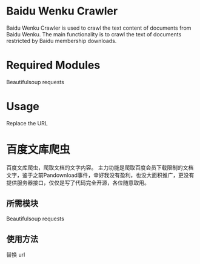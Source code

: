 
# Baidu Wenku Crawler
Baidu Wenku Crawler is used to crawl the text content of documents from Baidu Wenku.
The main functionality is to crawl the text of documents restricted by Baidu membership downloads.

# Required Modules
Beautifulsoup
requests

# Usage
Replace the URL


# 百度文库爬虫
百度文库爬虫，爬取文档的文字内容。
主力功能是爬取百度会员下载限制的文档文字，鉴于之前Pandownload事件，幸好我没有盈利，也没大面积推广，更没有提供服务器接口，仅仅是写了代码完全开源，各位随意取用。

## 所需模块
Beautifulsoup
requests

## 使用方法
替换 url
